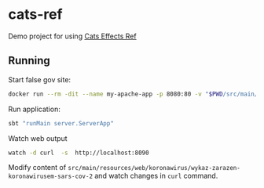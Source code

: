 # cats-ref
Demo project for using [Cats Effects Ref](https://typelevel.org/cats-effect/concurrency/ref.html)


## Running
Start false gov site:
```bash
docker run --rm -dit --name my-apache-app -p 8080:80 -v "$PWD/src/main/resources/":/usr/local/apache2/htdocs/ httpd:2.4
```

Run application:
```bash
sbt "runMain server.ServerApp" 
```

Watch web output
```bash
watch -d curl  -s  http://localhost:8090                       
```

Modify content of `src/main/resources/web/koronawirus/wykaz-zarazen-koronawirusem-sars-cov-2` and watch changes in `curl` command.
